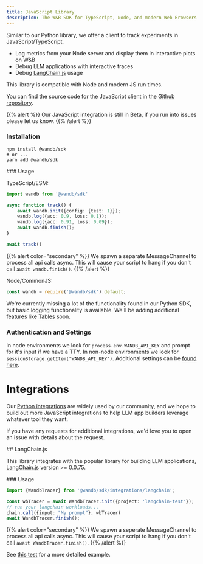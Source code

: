 ```yaml
---
title: JavaScript Library
description: The W&B SDK for TypeScript, Node, and modern Web Browsers
---
```


Similar to our Python library, we offer a client to track experiments in JavaScript/TypeScript.

- Log metrics from your Node server and display them in interactive plots on W&B
- Debug LLM applications with interactive traces
- Debug [LangChain.js](https://github.com/hwchase17/langchainjs) usage

This library is compatible with Node and modern JS run times. 

You can find the source code for the JavaScript client in the [Github repository](https://github.com/wandb/wandb-js).

{{% alert %}}
Our JavaScript integration is still in Beta, if you run into issues please let us know.
{{% /alert %}}

### Installation

```shell
npm install @wandb/sdk
# or ...
yarn add @wandb/sdk
```

### Usage

TypeScript/ESM:

```typescript
import wandb from '@wandb/sdk'

async function track() {
    await wandb.init({config: {test: 1}});
    wandb.log({acc: 0.9, loss: 0.1});
    wandb.log({acc: 0.91, loss: 0.09});
    await wandb.finish();
}

await track()
```

{{% alert color="secondary" %}}
We spawn a separate MessageChannel to process all api calls async. This will cause your script to hang if you don't call `await wandb.finish()`.
{{% /alert %}}

Node/CommonJS:

```javascript
const wandb = require('@wandb/sdk').default;
```

We're currently missing a lot of the functionality found in our Python SDK, but basic logging functionality is available. We'll be adding additional features like [Tables](/guides/tables?utm_source=github&utm_medium=code&utm_campaign=wandb&utm_content=readme) soon.

### Authentication and Settings

In node environments we look for `process.env.WANDB_API_KEY` and prompt for it's input if we have a TTY. In non-node environments we look for `sessionStorage.getItem("WANDB_API_KEY")`. Additional settings can be [found here](https://github.com/wandb/wandb-js/blob/main/src/sdk/lib/config.ts).

# Integrations

Our [Python integrations](/guides/integrations) are widely used by our community, and we hope to build out more JavaScript integrations to help LLM app builders leverage whatever tool they want. 

If you have any requests for additional integrations, we'd love you to open an issue with details about the request.

## LangChain.js

This library integrates with the popular library for building LLM applications, [LangChain.js](https://github.com/hwchase17/langchainjs) version >= 0.0.75.

### Usage

```typescript
import {WandbTracer} from '@wandb/sdk/integrations/langchain';

const wbTracer = await WandbTracer.init({project: 'langchain-test'});
// run your langchain workloads...
chain.call({input: "My prompt"}, wbTracer)
await WandbTracer.finish();
```

{{% alert color="secondary" %}}
We spawn a seperate MessageChannel to process all api calls async. This will cause your script to hang if you don't call `await WandbTracer.finish()`.
{{% /alert %}}

See [this test](https://github.com/wandb/wandb-js/blob/main/src/sdk/integrations/langchain/langchain.test.ts) for a more detailed example. 
